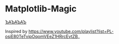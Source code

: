# Matplotlib-Magic

[ЪАЪАЪАЪ](https://matplotlib.org/3.1.1/_images/sphx_glr_rainbow_text_001.png)

Inspired by https://www.youtube.com/playlist?list=PL-osiE80TeTvipOqomVEeZ1HRrcEvtZB_
